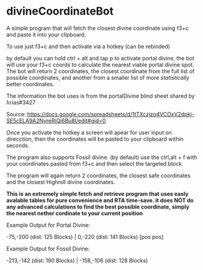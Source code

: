 # divineCoordinateBot
A simple program that will fetch the closest divine coordinate using f3+c and paste it into your clipboard.

To use just f3+c and then activate via a hotkey (can be rebinded)

by default you can hold ctrl + alt and tap p to activate portal divine, the bot will use your f3+c coords to calculate the nearest viable portal divine spot. The bot will return 2 coordinates, the closest coordinate from the full list of possible coordinates, and another from a smaller list of more *statistically* better coordinates. 

The information the bot uses is from the portalDivine blind sheet shared by λrias#3427 

Source:
https://docs.google.com/spreadsheets/d/1tTXczjzo4VCOxV2dpkj-SE5cELA9A2NyreRiQj6Bu8I/edit#gid=0

Once you activate the hotkey a screen will apear for user input on direcction, then the coordinates will be pasted to your clipboard within seconds.

The program also supports Fossil divine. (by default) use the ctrl,alt + f with your coordinates pasted from f3+c and then select the targeted block. 

The program will again return 2 coordinates, the closest safe coordinates and the closest Highroll divine coordinates.

**This is an extremely simple fetch and retrieve program that uses easly avalable tables for pure convenience and RTA time-save. it does NOT do any advanced calculations to find the best possible coordinate, simply the nearest nether cordinate to your current position**

Example Output for Portal Divine:

-75,-200 (dist: 125 Blocks) | 0,-220 (dist: 141 Blocks) [pos pos]

Example Output for Fossil Divine:

-213,-142 (dist: 190 Blocks) | -158,-106 (dist: 128 Blocks) 
